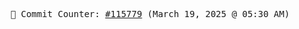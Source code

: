 <p align="center">
    <samp>
        📮 Commit Counter: <a href="https://github.com/Javascript-void0/Javascript-void0/commits/main">#115779</a> (March 19, 2025 @ 05:30 AM)
    </samp>
</p>